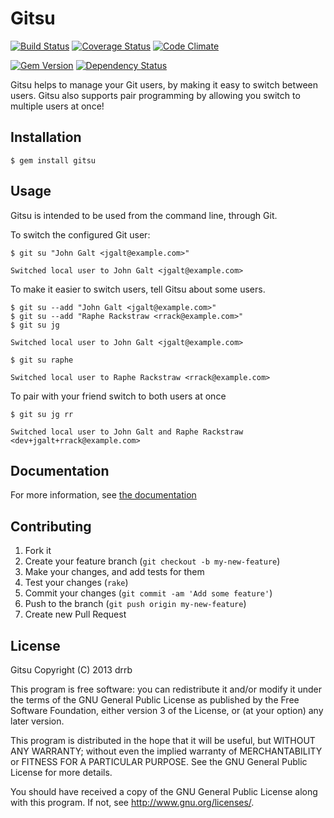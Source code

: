 # Gitsu

[![Build Status](https://travis-ci.org/drrb/gitsu.svg)](https://travis-ci.org/drrb/gitsu)
[![Coverage Status](https://img.shields.io/coveralls/drrb/gitsu.svg)](https://coveralls.io/r/drrb/gitsu)
[![Code Climate](https://codeclimate.com/github/drrb/gitsu.svg)](https://codeclimate.com/github/drrb/gitsu)

[![Gem Version](https://badge.fury.io/rb/gitsu.svg)](https://badge.fury.io/rb/gitsu)
[![Dependency Status](https://gemnasium.com/drrb/gitsu.svg)](https://gemnasium.com/drrb/gitsu)

Gitsu helps to manage your Git users, by making it easy to switch
between users. Gitsu also supports pair programming by allowing you
switch to multiple users at once!

## Installation

    $ gem install gitsu

## Usage

Gitsu is intended to be used from the command line, through Git.

To switch the configured Git user:

    $ git su "John Galt <jgalt@example.com>"

    Switched local user to John Galt <jgalt@example.com>

To make it easier to switch users, tell Gitsu about some users.

    $ git su --add "John Galt <jgalt@example.com>"
    $ git su --add "Raphe Rackstraw <rrack@example.com>"
    $ git su jg

    Switched local user to John Galt <jgalt@example.com>

    $ git su raphe

    Switched local user to Raphe Rackstraw <rrack@example.com>

To pair with your friend switch to both users at once

    $ git su jg rr

    Switched local user to John Galt and Raphe Rackstraw <dev+jgalt+rrack@example.com>

## Documentation

For more information, see [the documentation](http://drrb.github.io/gitsu)

## Contributing

1. Fork it
2. Create your feature branch (`git checkout -b my-new-feature`)
3. Make your changes, and add tests for them
4. Test your changes (`rake`)
5. Commit your changes (`git commit -am 'Add some feature'`)
6. Push to the branch (`git push origin my-new-feature`)
7. Create new Pull Request

## License

Gitsu
Copyright (C) 2013 drrb

This program is free software: you can redistribute it and/or modify
it under the terms of the GNU General Public License as published by
the Free Software Foundation, either version 3 of the License, or
(at your option) any later version.

This program is distributed in the hope that it will be useful,
but WITHOUT ANY WARRANTY; without even the implied warranty of
MERCHANTABILITY or FITNESS FOR A PARTICULAR PURPOSE.  See the
GNU General Public License for more details.

You should have received a copy of the GNU General Public License
along with this program.  If not, see <http://www.gnu.org/licenses/>.
